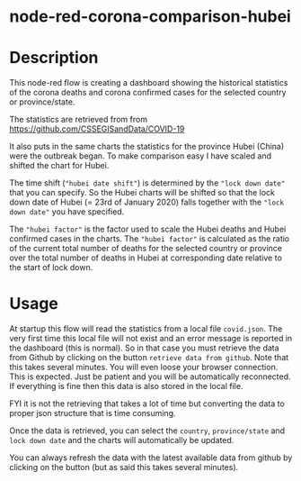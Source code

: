 node-red-corona-comparison-hubei
================================

# Description

This node-red flow is creating a dashboard showing the historical statistics of the corona deaths and corona confirmed cases for the selected country or province/state.

The statistics are retrieved from from https://github.com/CSSEGISandData/COVID-19

It also puts in the same charts the statistics for the province Hubei (China) were the outbreak began.  To make comparison easy I have scaled and shifted the chart for Hubei.

The time shift (`"hubei date shift"`) is determined by the `"lock down date"` that you can specify.  So the Hubei charts will be shifted so that the lock down date of Hubei (= 23rd of January 2020) falls together with the `"lock down date"` you have specified.

The `"hubei factor"` is the factor used to scale the Hubei deaths and Hubei confirmed cases in the charts.  The `"hubei factor"` is calculated as the ratio of the current total number of deaths for the selected country or province over the total number of deaths in Hubei at corresponding date relative to the start of lock down. 

# Usage
At startup this flow will read the statistics from a local file `covid.json`.  The very first time this local file will not exist and an error message is reported in the dashboard (this is normal).
So in that case you must retrieve the data from Github by clicking on the button `retrieve data from github`.
Note that this takes several minutes.  You will even loose your browser connection.  This is expected.  Just be patient and you will be automatically reconnected.  If everything is fine then this data is also stored in the local file.

FYI it is not the retrieving that takes a lot of time but converting the data to proper json structure that is time consuming.

Once the data is retrieved, you can select the `country`, `province/state` and `lock down date` and the charts will automatically be updated.

You can always refresh the data with the latest available data from github by clicking on the button (but as said this takes several minutes).
